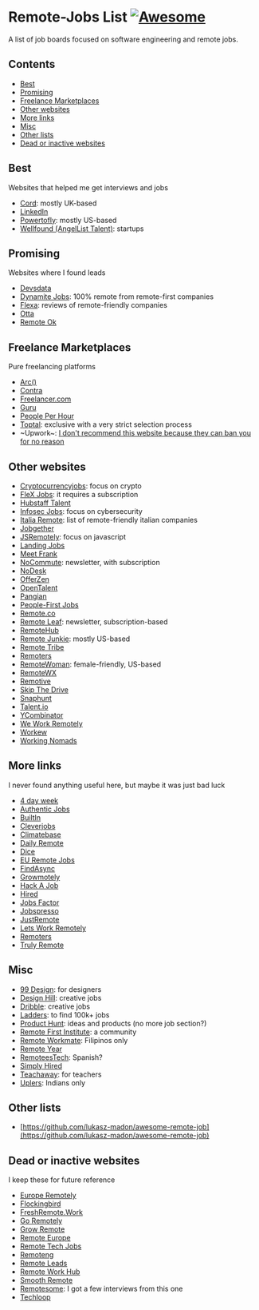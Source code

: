 # Remote-Jobs List [![Awesome](https://awesome.re/badge.svg)](https://awesome.re)

A list of job boards focused on software engineering and remote jobs.

## Contents
- [Best](#best)
- [Promising](#promising)
- [Freelance Marketplaces](#freelance-marketplaces)
- [Other websites](#other-websites)
- [More links](#more-links)
- [Misc](#misc)
- [Other lists](#other-lists)
- [Dead or inactive websites](#dead-or-inactive-websites)

## Best
Websites that helped me get interviews and jobs
- [Cord](https://cord.co/): mostly UK-based
- [LinkedIn](https://www.linkedin.com/jobs/)
- [Powertofly](https://powertofly.com/jobs/): mostly US-based
- [Wellfound (AngelList Talent)](https://angel.co/): startups

## Promising
Websites where I found leads
- [Devsdata](https://devsdata.com/careers/)
- [Dynamite Jobs](https://dynamitejobs.com/): 100% remote from remote-first companies
- [Flexa](https://flexa.careers/): reviews of remote-friendly companies
- [Otta](https://otta.com)
- [Remote Ok](https://remoteok.com)

## Freelance Marketplaces
Pure freelancing platforms
- [Arc()](https://arc.dev)
- [Contra](https://contra.com)
- [Freelancer.com](https://www.freelancer.com/)
- [Guru](https://www.guru.com/)
- [People Per Hour](https://www.peopleperhour.com/)
- [Toptal](https://www.toptal.com/): exclusive with a very strict selection process
- ~Upwork~: [I don't recommend this website because they can ban you for no reason](https://medium.com/@albertorossotto/about-the-right-to-be-forgotten-1d50f1f66a45)

## Other websites
- [Cryptocurrencyjobs](https://cryptocurrencyjobs.co/): focus on crypto
- [FleX Jobs](https://www.flexjobs.com): it requires a subscription
- [Hubstaff Talent](https://hubstafftalent.net)
- [Infosec Jobs](https://infosec-jobs.com/): focus on cybersecurity
- [Italia Remote](https://italiaremote.com/companies): list of remote-friendly italian companies
- [Jobgether](https://en.jobgether.com)
- [JSRemotely](https://jsremotely.com/): focus on javascript
- [Landing Jobs](https://landing.jobs)
- [Meet Frank](https://meetfrank.com)
- [NoCommute](https://www.nocommutejob.com/): newsletter, with subscription
- [NoDesk](https://nodesk.co)
- [OfferZen](https://www.offerzen.com)
- [OpenTalent](https://opentalent.co)
- [Pangian](https://pangian.com)
- [People-First Jobs](https://peoplefirstjobs.com)
- [Remote.co](https://remote.co)
- [Remote Leaf](https://remoteleaf.com/): newsletter, subscription-based
- [RemoteHub](https://www.remotehub.com)
- [Remote Junkie](https://jobs.remoteworkjunkie.com): mostly US-based
- [Remote Tribe](https://www.remotetribe.life)
- [Remoters](https://remoters.net)
- [RemoteWoman](https://remotewoman.com): female-friendly, US-based
- [RemoteWX](https://remotewx.com)
- [Remotive](https://remotive.com)
- [Skip The Drive](https://www.skipthedrive.com)
- [Snaphunt](https://snaphunt.com)
- [Talent.io](https://www.talent.io/p/en-fr/home)
- [YCombinator](https://www.ycombinator.com/jobs/role/all/remote/)
- [We Work Remotely](https://weworkremotely.com)
- [Workew](https://workew.com)
- [Working Nomads](https://www.workingnomads.com/jobs)

## More links
I never found anything useful here, but maybe it was just bad luck
- [4 day week](https://4dayweek.io/)
- [Authentic Jobs](https://authenticjobs.com)
- [BuiltIn](https://builtin.com/)
- [Cleverjobs](https://cleverjobs.net)
- [Climatebase](https://climatebase.org/)
- [Daily Remote](https://dailyremote.com)
- [Dice](https://www.dice.com)
- [EU Remote Jobs](https://euremotejobs.com)
- [FindAsync](https://www.findasync.com/?job-categories=back-end-programming)
- [Growmotely](https://www.growmotely.com/job-board/)
- [Hack A Job](https://hackajob.co/)
- [Hired](https://hired.com/)
- [Jobs Factor](https://jobsfactor.eu)
- [Jobspresso](https://jobspresso.co/)
- [JustRemote](https://justremote.co)
- [Lets Work Remotely](https://www.letsworkremotely.com)
- [Remoters](https://www.remoters.me)
- [Truly Remote](https://trulyremote.co)

## Misc
- [99 Design](https://99designs.com): for designers
- [Design Hill](https://www.designhill.com): creative jobs
- [Dribble](https://dribbble.com): creative jobs
- [Ladders](https://www.theladders.com): to find 100k+ jobs
- [Product Hunt](https://www.producthunt.com): ideas and products (no more job section?)
- [Remote First Institute](https://remote-first.institute): a community
- [Remote Workmate](https://www.linkedin.com/company/remote-workmate/): Filipinos only
- [Remote Year](https://linktr.ee/remoteyear)
- [RemoteesTech](https://www.remoteestech.com/): Spanish?
- [Simply Hired](http://www.simplyhired.com/)
- [Teachaway](https://www.teachaway.com/): for teachers
- [Uplers](https://www.uplers.com/): Indians only

## Other lists
- [https://github.com/lukasz-madon/awesome-remote-job](https://github.com/lukasz-madon/awesome-remote-job)

## Dead or inactive websites
I keep these for future reference
- [Europe Remotely](http://europeremotely.com/)
- [Flockingbird](https://search.flockingbird.social/)
- [FreshRemote.Work](https://freshremote.work)
- [Go Remotely](https://goremotely.net)
- [Grow Remote](https://jobs.growremote.ie/home/)
- [Remote Europe](https://remote-europe.com)
- [Remote Tech Jobs](https://www.remotetechjobs.com)
- [Remoteng](https://remoteng.com)
- [Remote Leads](https://remoteleads.io/)
- [Remote Work Hub](https://remoteworkhub.com/)
- [Smooth Remote](https://smoothremote.com)
- [Remotesome](https://www.remotesome.com): I got a few interviews from this one
- [Techloop](https://jobs.techloop.io)
